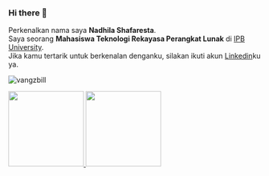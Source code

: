 ### Hi there 👋

Perkenalkan nama saya **Nadhila Shafaresta**.\
Saya seorang **Mahasiswa Teknologi Rekayasa Perangkat Lunak** di [IPB University](https://www.ipb.ac.id/).\
Jika kamu tertarik untuk berkenalan denganku, silakan ikuti akun [Linkedin](https://www.linkedin.com/in/nadhilashafaresta-902227208/)ku ya.

<p align="left"> <img src="https://komarev.com/ghpvc/?username=shafarestanadhila&label=Profile%20views&color=0e75b6&style=flat" alt="vangzbill" /> </p>

<p align="left">
<a href="https://github.com/shafarestanadhila">
  <img height="150em" src="https://github-readme-stats-eight-theta.vercel.app/api?username=shafarestanadhila&show_icons=true&theme=algolia&include_all_commits=true&count_private=true"/>
  <img height="150em" src="https://github-readme-stats-eight-theta.vercel.app/api/top-langs/?username=shafarestanadhila&layout=compact&langs_count=8&theme=algolia"/>
</a>
</p>
